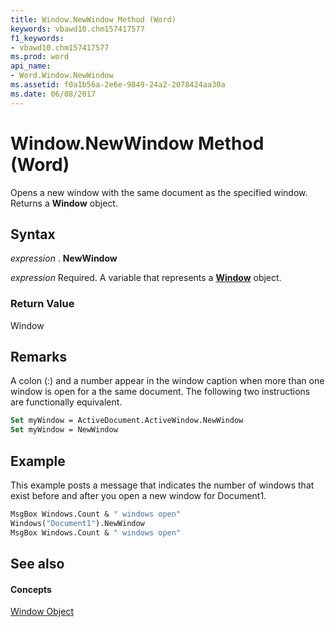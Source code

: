 ```yaml
---
title: Window.NewWindow Method (Word)
keywords: vbawd10.chm157417577
f1_keywords:
- vbawd10.chm157417577
ms.prod: word
api_name:
- Word.Window.NewWindow
ms.assetid: f0a1b56a-2e6e-9849-24a2-2078424aa30a
ms.date: 06/08/2017
---
```



# Window.NewWindow Method (Word)

Opens a new window with the same document as the specified window. Returns a  **Window** object.


## Syntax

 _expression_ . **NewWindow**

 _expression_ Required. A variable that represents a **[Window](window-object-word.md)** object.


### Return Value

Window


## Remarks

A colon (:) and a number appear in the window caption when more than one window is open for a the same document. The following two instructions are functionally equivalent.


```vb
Set myWindow = ActiveDocument.ActiveWindow.NewWindow 
Set myWindow = NewWindow
```


## Example

This example posts a message that indicates the number of windows that exist before and after you open a new window for Document1.


```vb
MsgBox Windows.Count & " windows open" 
Windows("Document1").NewWindow 
MsgBox Windows.Count & " windows open"
```


## See also


#### Concepts


[Window Object](window-object-word.md)


